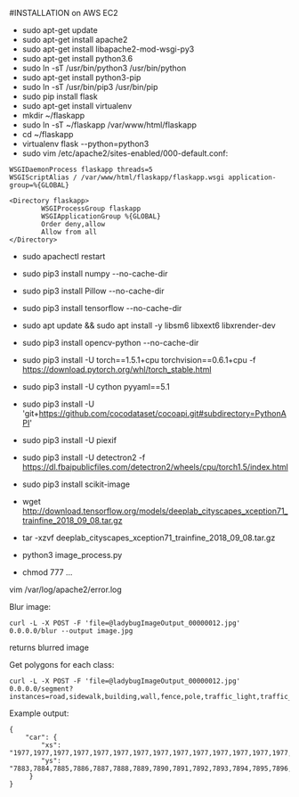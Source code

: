 #INSTALLATION on AWS EC2

* sudo apt-get update
* sudo apt-get install apache2
* sudo apt-get install libapache2-mod-wsgi-py3
* sudo apt-get install python3.6
* sudo ln -sT /usr/bin/python3 /usr/bin/python
* sudo apt-get install python3-pip
* sudo ln -sT /usr/bin/pip3 /usr/bin/pip
* sudo pip install flask
* sudo apt-get install virtualenv
* mkdir ~/flaskapp
* sudo ln -sT ~/flaskapp /var/www/html/flaskapp
* cd ~/flaskapp
* virtualenv flask --python=python3
* sudo vim /etc/apache2/sites-enabled/000-default.conf:
```
WSGIDaemonProcess flaskapp threads=5
WSGIScriptAlias / /var/www/html/flaskapp/flaskapp.wsgi application-group=%{GLOBAL}

<Directory flaskapp>
        WSGIProcessGroup flaskapp
        WSGIApplicationGroup %{GLOBAL}
        Order deny,allow
        Allow from all
</Directory>
```
* sudo apachectl restart
* sudo pip3 install numpy --no-cache-dir
* sudo pip3 install Pillow --no-cache-dir
* sudo pip3 install tensorflow --no-cache-dir
* sudo apt update && sudo apt install -y libsm6 libxext6 libxrender-dev
* sudo pip3 install opencv-python --no-cache-dir

* sudo pip3 install -U torch==1.5.1+cpu torchvision==0.6.1+cpu -f https://download.pytorch.org/whl/torch_stable.html
* sudo pip3 install -U cython pyyaml==5.1
* sudo pip3 install -U 'git+https://github.com/cocodataset/cocoapi.git#subdirectory=PythonAPI'
* sudo pip3 install -U piexif
* sudo pip3 install -U detectron2 -f https://dl.fbaipublicfiles.com/detectron2/wheels/cpu/torch1.5/index.html
* sudo pip3 install scikit-image
* wget http://download.tensorflow.org/models/deeplab_cityscapes_xception71_trainfine_2018_09_08.tar.gz
* tar -xzvf deeplab_cityscapes_xception71_trainfine_2018_09_08.tar.gz
* python3 image_process.py
* chmod 777 ...

vim /var/log/apache2/error.log

Blur image:
```
curl -L -X POST -F 'file=@ladybugImageOutput_00000012.jpg' 0.0.0.0/blur --output image.jpg
```
returns blurred image

Get polygons for each class:
```
curl -L -X POST -F 'file=@ladybugImageOutput_00000012.jpg' 0.0.0.0/segment?instances=road,sidewalk,building,wall,fence,pole,traffic_light,traffic_sign,vegetation,terrain,sky,person,rider,car,truck,bus,train,motorcycle,bicycle,misc
```
Example output:
```
{
    "car": {
        "xs": "1977,1977,1977,1977,1977,1977,1977,1977,1977,1977,1977,1977,1977,1977,1977,1977,1977,1977,1977,1977,1977,1977,1977,1977,1977,1977,1977,1977,1977,1977,1977,1977,1977,1977,1977,1977,1977,1977,1977,1977,1977,1977,1977,1977,1977,1977,1977,1978...
        "ys": "7883,7884,7885,7886,7887,7888,7889,7890,7891,7892,7893,7894,7895,7896,7897,7898,7899,7900,7901,7902,7903,7904,7905,7906,7907,7908,7909,7910,7911,7912,7913,7914,7915,7916,7917,7918,7919,7920,7921,7922,7923,7924,7925,7926,7927,7928,7929,7883...
     }
}
```
